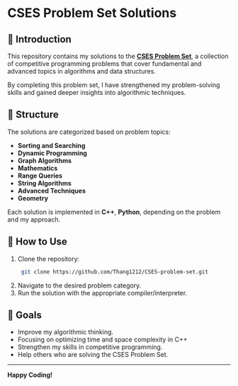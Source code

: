 # CSES Problem Set Solutions

## 📌 Introduction
This repository contains my solutions to the **[CSES Problem Set](https://cses.fi/problemset/)**, a collection of competitive programming problems that cover fundamental and advanced topics in algorithms and data structures.

By completing this problem set, I have strengthened my problem-solving skills and gained deeper insights into algorithmic techniques.

## 📂 Structure
The solutions are categorized based on problem topics:
- **Sorting and Searching**
- **Dynamic Programming**
- **Graph Algorithms**
- **Mathematics**
- **Range Queries**
- **String Algorithms**
- **Advanced Techniques**
- **Geometry**

Each solution is implemented in **C++**, **Python**, depending on the problem and my approach.

## 🚀 How to Use
1. Clone the repository:
   ```bash
	git clone https://github.com/Thang1212/CSES-problem-set.git
   ```
2. Navigate to the desired problem category.
3. Run the solution with the appropriate compiler/interpreter.

## 🎯 Goals
- Improve my algorithmic thinking.
- Focusing on optimizing time and space complexity in C++
- Strengthen my skills in competitive programming.
- Help others who are solving the CSES Problem Set.

---

**Happy Coding!**

